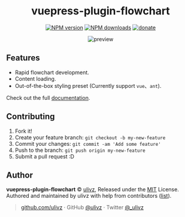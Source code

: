 <h1 align="center">vuepress-plugin-flowchart</h1>

<p align="center">
<a href="https://npmjs.com/package/vuepress-plugin-flowchart"><img src="https://img.shields.io/npm/v/vuepress-plugin-flowchart.svg?style=flat" alt="NPM version"></a> <a href="https://npmjs.com/package/vuepress-plugin-flowchart"><img src="https://img.shields.io/npm/dm/vuepress-plugin-flowchart.svg?style=flat" alt="NPM downloads"></a> <a href="https://github.com/ulivz/donate"><img src="https://img.shields.io/badge/$-donate-ff69b4.svg?maxAge=2592000&amp;style=flat" alt="donate"></a>
</p>

<p align="center">
  <img src="https://github.com/ulivz/vuepress-plugin-flowchart/blob/master/.media/preview.png?raw=true" alt="preview">
</p>

## Features

- Rapid flowchart development.
- Content loading.
- Out-of-the-box styling preset (Currently support `vue`、`ant`).

Check out the full [documentation](https://flowchart.vuepress.ulivz.com/).

## Contributing

1. Fork it!
2. Create your feature branch: `git checkout -b my-new-feature`
3. Commit your changes: `git commit -am 'Add some feature'`
4. Push to the branch: `git push origin my-new-feature`
5. Submit a pull request :D

## Author

**vuepress-plugin-flowchart** © [ulivz](https://github.com/ULIVZ), Released under the [MIT](./LICENSE) License.<br>
Authored and maintained by ulivz with help from contributors ([list](https://github.com/ULIVZ/vuepress-plugin-flowchart/contributors)).

> [github.com/ulivz](https://github.com/ulivz) · GitHub [@ulivz](https://github.com/ULIVZ) · Twitter [@_ulivz](https://twitter.com/_ulivz)
